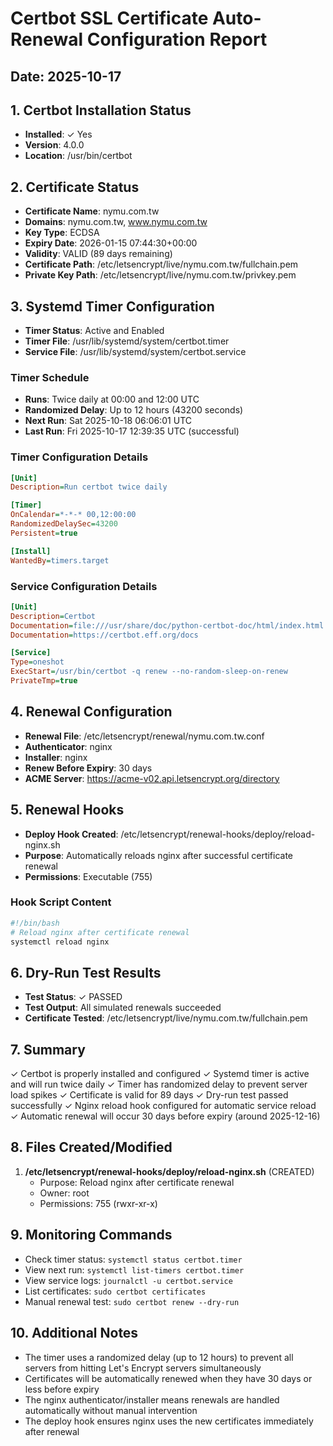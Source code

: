 # Certbot SSL Certificate Auto-Renewal Configuration Report

## Date: 2025-10-17

## 1. Certbot Installation Status
- **Installed**: ✓ Yes
- **Version**: 4.0.0
- **Location**: /usr/bin/certbot

## 2. Certificate Status
- **Certificate Name**: nymu.com.tw
- **Domains**: nymu.com.tw, www.nymu.com.tw
- **Key Type**: ECDSA
- **Expiry Date**: 2026-01-15 07:44:30+00:00
- **Validity**: VALID (89 days remaining)
- **Certificate Path**: /etc/letsencrypt/live/nymu.com.tw/fullchain.pem
- **Private Key Path**: /etc/letsencrypt/live/nymu.com.tw/privkey.pem

## 3. Systemd Timer Configuration
- **Timer Status**: Active and Enabled
- **Timer File**: /usr/lib/systemd/system/certbot.timer
- **Service File**: /usr/lib/systemd/system/certbot.service

### Timer Schedule
- **Runs**: Twice daily at 00:00 and 12:00 UTC
- **Randomized Delay**: Up to 12 hours (43200 seconds)
- **Next Run**: Sat 2025-10-18 06:06:01 UTC
- **Last Run**: Fri 2025-10-17 12:39:35 UTC (successful)

### Timer Configuration Details
```ini
[Unit]
Description=Run certbot twice daily

[Timer]
OnCalendar=*-*-* 00,12:00:00
RandomizedDelaySec=43200
Persistent=true

[Install]
WantedBy=timers.target
```

### Service Configuration Details
```ini
[Unit]
Description=Certbot
Documentation=file:///usr/share/doc/python-certbot-doc/html/index.html
Documentation=https://certbot.eff.org/docs

[Service]
Type=oneshot
ExecStart=/usr/bin/certbot -q renew --no-random-sleep-on-renew
PrivateTmp=true
```

## 4. Renewal Configuration
- **Renewal File**: /etc/letsencrypt/renewal/nymu.com.tw.conf
- **Authenticator**: nginx
- **Installer**: nginx
- **Renew Before Expiry**: 30 days
- **ACME Server**: https://acme-v02.api.letsencrypt.org/directory

## 5. Renewal Hooks
- **Deploy Hook Created**: /etc/letsencrypt/renewal-hooks/deploy/reload-nginx.sh
- **Purpose**: Automatically reloads nginx after successful certificate renewal
- **Permissions**: Executable (755)

### Hook Script Content
```bash
#!/bin/bash
# Reload nginx after certificate renewal
systemctl reload nginx
```

## 6. Dry-Run Test Results
- **Test Status**: ✓ PASSED
- **Test Output**: All simulated renewals succeeded
- **Certificate Tested**: /etc/letsencrypt/live/nymu.com.tw/fullchain.pem

## 7. Summary
✓ Certbot is properly installed and configured
✓ Systemd timer is active and will run twice daily
✓ Timer has randomized delay to prevent server load spikes
✓ Certificate is valid for 89 days
✓ Dry-run test passed successfully
✓ Nginx reload hook configured for automatic service reload
✓ Automatic renewal will occur 30 days before expiry (around 2025-12-16)

## 8. Files Created/Modified
1. **/etc/letsencrypt/renewal-hooks/deploy/reload-nginx.sh** (CREATED)
   - Purpose: Reload nginx after certificate renewal
   - Owner: root
   - Permissions: 755 (rwxr-xr-x)

## 9. Monitoring Commands
- Check timer status: `systemctl status certbot.timer`
- View next run: `systemctl list-timers certbot.timer`
- View service logs: `journalctl -u certbot.service`
- List certificates: `sudo certbot certificates`
- Manual renewal test: `sudo certbot renew --dry-run`

## 10. Additional Notes
- The timer uses a randomized delay (up to 12 hours) to prevent all servers from hitting Let's Encrypt servers simultaneously
- Certificates will be automatically renewed when they have 30 days or less before expiry
- The nginx authenticator/installer means renewals are handled automatically without manual intervention
- The deploy hook ensures nginx uses the new certificates immediately after renewal
